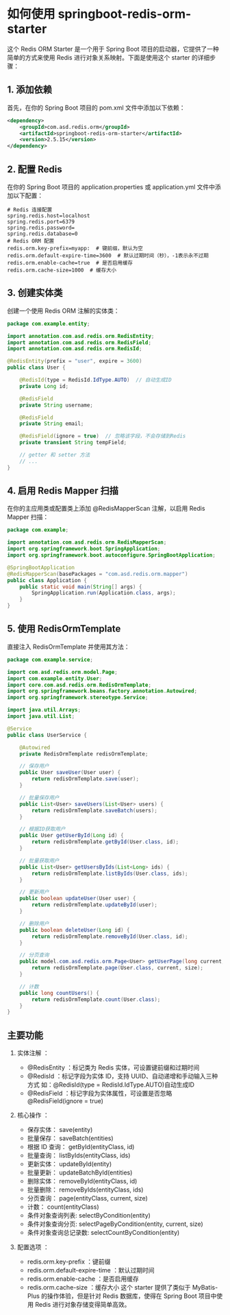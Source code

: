 # 如何使用 springboot-redis-orm-starter

这个 Redis ORM Starter 是一个用于 Spring Boot 项目的启动器，它提供了一种简单的方式来使用 Redis 进行对象关系映射。下面是使用这个
starter 的详细步骤：

## 1. 添加依赖

首先，在你的 Spring Boot 项目的 pom.xml 文件中添加以下依赖：

```xml
<dependency>
    <groupId>com.asd.redis.orm</groupId>
    <artifactId>springboot-redis-orm-starter</artifactId>
    <version>2.5.15</version>
</dependency>
```

## 2. 配置 Redis

在你的 Spring Boot 项目的 application.properties 或 application.yml 文件中添加以下配置：

```properties
# Redis 连接配置
spring.redis.host=localhost
spring.redis.port=6379
spring.redis.password=
spring.redis.database=0
# Redis ORM 配置
redis.orm.key-prefix=myapp:  # 键前缀，默认为空
redis.orm.default-expire-time=3600  # 默认过期时间（秒），-1表示永不过期
redis.orm.enable-cache=true  # 是否启用缓存
redis.orm.cache-size=1000  # 缓存大小
```

## 3. 创建实体类

创建一个使用 Redis ORM 注解的实体类：

```java
package com.example.entity;

import annotation.com.asd.redis.orm.RedisEntity;
import annotation.com.asd.redis.orm.RedisField;
import annotation.com.asd.redis.orm.RedisId;

@RedisEntity(prefix = "user", expire = 3600)
public class User {

    @RedisId(type = RedisId.IdType.AUTO)  // 自动生成ID
    private Long id;

    @RedisField
    private String username;

    @RedisField
    private String email;

    @RedisField(ignore = true)  // 忽略该字段，不会存储到Redis
    private transient String tempField;

    // getter 和 setter 方法
    // ...
}
```

## 4. 启用 Redis Mapper 扫描

在你的主应用类或配置类上添加 @RedisMapperScan 注解，以启用 Redis Mapper 扫描：

```java
package com.example;

import annotation.com.asd.redis.orm.RedisMapperScan;
import org.springframework.boot.SpringApplication;
import org.springframework.boot.autoconfigure.SpringBootApplication;

@SpringBootApplication
@RedisMapperScan(basePackages = "com.asd.redis.orm.mapper")
public class Application {
    public static void main(String[] args) {
        SpringApplication.run(Application.class, args);
    }
}
```

## 5. 使用 RedisOrmTemplate

直接注入 RedisOrmTemplate 并使用其方法：

```java
package com.example.service;

import com.asd.redis.orm.model.Page;
import com.example.entity.User;
import core.com.asd.redis.orm.RedisOrmTemplate;
import org.springframework.beans.factory.annotation.Autowired;
import org.springframework.stereotype.Service;

import java.util.Arrays;
import java.util.List;

@Service
public class UserService {

    @Autowired
    private RedisOrmTemplate redisOrmTemplate;

    // 保存用户
    public User saveUser(User user) {
        return redisOrmTemplate.save(user);
    }

    // 批量保存用户
    public List<User> saveUsers(List<User> users) {
        return redisOrmTemplate.saveBatch(users);
    }

    // 根据ID获取用户
    public User getUserById(Long id) {
        return redisOrmTemplate.getById(User.class, id);
    }

    // 批量获取用户
    public List<User> getUsersByIds(List<Long> ids) {
        return redisOrmTemplate.listByIds(User.class, ids);
    }

    // 更新用户
    public boolean updateUser(User user) {
        return redisOrmTemplate.updateById(user);
    }

    // 删除用户
    public boolean deleteUser(Long id) {
        return redisOrmTemplate.removeById(User.class, id);
    }

    // 分页查询
    public model.com.asd.redis.orm.Page<User> getUserPage(long current, long size) {
        return redisOrmTemplate.page(User.class, current, size);
    }

    // 计数
    public long countUsers() {
        return redisOrmTemplate.count(User.class);
    }
}
``` 

## 主要功能

1. 实体注解 ：

    - @RedisEntity ：标记类为 Redis 实体，可设置键前缀和过期时间
    - @RedisId ：标记字段为实体 ID，支持 UUID、自动递增和手动输入三种方式 如：@RedisId(type = RedisId.IdType.AUTO)自动生成ID
    - @RedisField ：标记字段为实体属性，可设置是否忽略 @RedisField(ignore = true)
2. 核心操作 ：

    - 保存实体： save(entity)
    - 批量保存： saveBatch(entities)
    - 根据 ID 查询： getById(entityClass, id)
    - 批量查询： listByIds(entityClass, ids)
    - 更新实体： updateById(entity)
    - 批量更新： updateBatchById(entities)
    - 删除实体： removeById(entityClass, id)
    - 批量删除： removeByIds(entityClass, ids)
    - 分页查询： page(entityClass, current, size)
    - 计数： count(entityClass)
    - 条件对象查询列表:  selectByCondition(entity)
    - 条件对象查询分页:  selectPageByCondition(entity, current, size)
    - 条件对象查询总记录数:  selectCountByCondition(entity)
3. 配置选项 ：

    - redis.orm.key-prefix ：键前缀
    - redis.orm.default-expire-time ：默认过期时间
    - redis.orm.enable-cache ：是否启用缓存
    - redis.orm.cache-size ：缓存大小
      这个 starter 提供了类似于 MyBatis-Plus 的操作体验，但是针对 Redis 数据库，使得在 Spring Boot 项目中使用 Redis
      进行对象存储变得简单高效。
